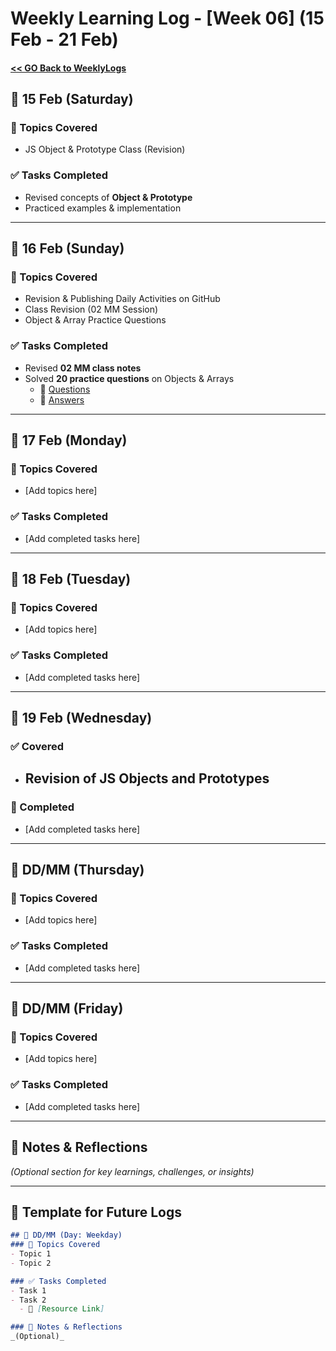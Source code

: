 # Weekly Learning Log - [Week 06] (15 Feb - 21 Feb)

#### [ << GO Back to WeeklyLogs](../WeeklyLogs.md)

## 📅 15 Feb (Saturday)
### 📝 Topics Covered
- JS Object & Prototype Class (Revision)

### ✅ Tasks Completed
- Revised concepts of **Object & Prototype**
- Practiced examples & implementation

---

## 📅 16 Feb (Sunday)
### 📝 Topics Covered
- Revision & Publishing Daily Activities on GitHub
- Class Revision (02 MM Session)
- Object & Array Practice Questions

### ✅ Tasks Completed
- Revised **02 MM class notes**
- Solved **20 practice questions** on Objects & Arrays  
  - 🔗 [Questions](../week04%2001-07/Object%20&%20array%20pratice%20que.md)  
  - 🔗 [Answers](../week04%2001-07/Object%20&%20array%20pratice.js)  

---

## 📅 17 Feb (Monday)
### 📝 Topics Covered
- [Add topics here]

### ✅ Tasks Completed
- [Add completed tasks here]

---

## 📅 18 Feb (Tuesday)
### 📝 Topics Covered
- [Add topics here]

### ✅ Tasks Completed
- [Add completed tasks here]

---

## 📅 19 Feb (Wednesday)
### ✅ Covered
- Revision of JS Objects and Prototypes
  - 

### 📝 Completed
- [Add completed tasks here]

---

## 📅 DD/MM (Thursday)
### 📝 Topics Covered
- [Add topics here]

### ✅ Tasks Completed
- [Add completed tasks here]

---

## 📅 DD/MM (Friday)
### 📝 Topics Covered
- [Add topics here]

### ✅ Tasks Completed
- [Add completed tasks here]

---

## 📌 Notes & Reflections  
*(Optional section for key learnings, challenges, or insights)*  

---

## 📅 Template for Future Logs  
```md
## 📅 DD/MM (Day: Weekday)
### 📝 Topics Covered
- Topic 1  
- Topic 2  

### ✅ Tasks Completed
- Task 1  
- Task 2  
  - 🔗 [Resource Link]  

### 📌 Notes & Reflections  
_(Optional)_